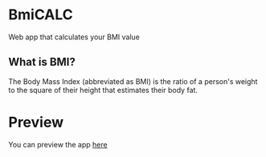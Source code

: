 # BmiCALC
Web app that calculates your BMI value

## What is BMI?
The Body Mass Index (abbreviated as BMI) is the ratio of a person's weight to the square of their height that estimates their body fat.

# Preview
You can preview the app [here](https://memetystic.github.io/bmicalc/)